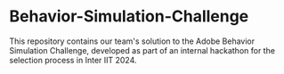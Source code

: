 # Behavior-Simulation-Challenge
This repository contains our team's solution to the Adobe Behavior Simulation Challenge, developed as part of an internal hackathon for the selection process in Inter IIT 2024.
